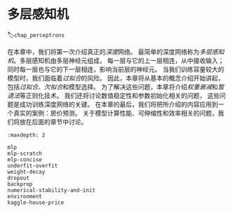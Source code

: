 # 多层感知机
:label:`chap_perceptrons`

在本章中，我们将第一次介绍真正的*深度*网络。
最简单的深度网络称为*多层感知机*。多层感知机由多层神经元组成，
每一层与它的上一层相连，从中接收输入；
同时每一层也与它的下一层相连，影响当前层的神经元。
当我们训练容量较大的模型时，我们面临着*过拟合*的风险。
因此，本章将从基本的概念介绍开始讲起，包括*过拟合*、*欠拟合*和模型选择。
为了解决这些问题，本章将介绍*权重衰减*和*暂退法*等正则化技术。
我们还将讨论数值稳定性和参数初始化相关的问题，
这些问题是成功训练深度网络的关键。
在本章的最后，我们将把所介绍的内容应用到一个真实的案例：房价预测。
关于模型计算性能、可伸缩性和效率相关的问题，我们将放在后面的章节中讨论。

```toc
:maxdepth: 2

mlp
mlp-scratch
mlp-concise
underfit-overfit
weight-decay
dropout
backprop
numerical-stability-and-init
environment
kaggle-house-price
```
